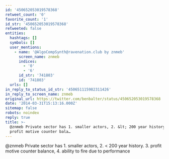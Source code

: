 ```yaml
---
id: '450652053019578368'
retweet_count: '0'
favorite_count: '1'
id_str: '450652053019578368'
retweeted: false
entities:
  hashtags: []
  symbols: []
  user_mentions:
    - name: '@AlgoCompSynth@ravenation.club by znmeb'
      screen_name: znmeb
      indices:
        - '0'
        - '6'
      id_str: '741803'
      id: '741803'
  urls: []
in_reply_to_status_id_str: '450651115982311426'
in_reply_to_screen_name: znmeb
original_url: https://twitter.com/benbalter/status/450652053019578368
date: '2014-03-31T15:13:16.000Z'
sitemap: false
robots: noindex
reply: true
title: >-
  @znmeb Private sector has 1. smaller actors, 2. &lt; 200 year history. 3.
  profit motive counter bala…
---
```


@znmeb Private sector has 1. smaller actors, 2. &lt; 200 year history. 3. profit motive counter balance, 4. ability to fire due to performance
